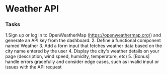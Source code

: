 # Weather API

### Tasks

1.Sign up or log in to OpenWeatherMap (https://openweathermap.org/) and generate an API key from the dashboard. 2. Define a functional component named Weather 3. Add a form input that fetches weather data based on the city name entered by the user 4. Display the city's weather details on your page (description, wind speed, humidity, temperature, etc) 5. [Bonus] handle errors gracefully and consider edge cases, such as invalid input or issues with the API request
